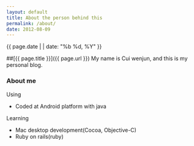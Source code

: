 ```yaml
---
layout: default
title: About the person behind this
permalink: /about/
date: 2012-08-09
---
```

<div class="meta">{{ page.date | | date: "%b %d, %Y"  }}</div>

##[{{ page.title }}]({{ page.url }})
My name is Cui wenjun, and this is my personal blog.

### About me

Using

* Coded at Android platform with java

Learning

* Mac desktop development(Cocoa, Objective-C)
* Ruby on rails(ruby)
